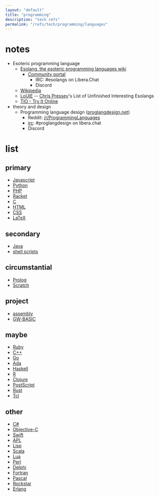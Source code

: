 ```yaml
---
layout: "default"
title: "programming"
description: "tech refs"
permalink: "/refs/tech/programming/languages"
---
```


# notes

- Esoteric programming language
    - [Esolang, the esoteric programming languages wiki](https://esolangs.org/wiki/Main_Page)
        - [Community portal](https://esolangs.org/wiki/Esolang:Community_portal)
            - IRC: #esolangs on Libera.Chat
            - Discord
    - [Wikipedia](https://en.wikipedia.org/wiki/Esoteric_programming_language)
    - [LoUIE](https://catseye.tc/article/List_of_Unfinished_Interesting_Esolangs) -- [Chris Pressey](https://esolangs.org/wiki/Chris_Pressey)'s List of Unfinished Interesting Esolangs
    - [TIO - Try It Online](https://tio.run/)
- theory and design
    - Programming language design ([proglangdesign.net](https://proglangdesign.net/))
        - Reddit: [/r/ProgrammingLanguages](https://reddit.com/r/ProgrammingLanguages)
        - [irc](https://proglangdesign.net/#join-irc): #proglangdesign on libera.chat
        - Discord

# list

## primary

- [Javascript](languages/javascript.md)
- [Python](languages/python.md)
- [PHP](languages/php.md)
- [Racket](languages/racket.md)
- [C](languages/c.md)
- [HTML](languages/html.md)
- [CSS](languages/css.md)
- [LaTeX](languages/latex.md)

## secondary

- [Java](languages/java.md)
- [shell scripts](languages/shell-scripts.md)

## circumstantial

- [Prolog](languages/prolog.md)
- [Scratch](languages/scratch.md)

## project

- [assembly](languages/assembly.md)
- [GW-BASIC](languages/gw-basic.md)

## maybe

- [Ruby](languages/ruby.md)
- [C++](languages/c-plus-plus.md)
- [Go](languages/go.md)
- [Ada](languages/ada.md)
- [Haskell](languages/haskell.md)
- [R](languages/r.md)
- [Clojure](languages/clojure.md)
- [PostScript](languages/postscript.md)
- [Rust](languages/rust.md)
- [Tcl](languages/tcl.md)

## other

- [C#](languages/c-sharp.md)
- [Objective-C](languages/objective-c.md)
- [Swift](languages/swift.md)
- [APL](languages/apl.md)
- [Lisp](languages/lisp.md)
- [Scala](languages/scala.md)
- [Lua](languages/lua.md)
- [Perl](languages/perl.md)
- [Delphi](languages/delphi.md)
- [Fortran](languages/fortran.md)
- [Pascal](languages/pascal.md)
- [Rockstar](languages/rockstar.md)
- [Erlang](languages/erlang.md)
